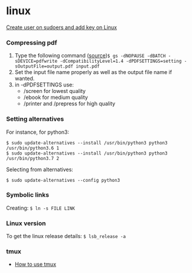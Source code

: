 # linux

[Create user on sudoers and add key on Linux](https://gist.github.com/cleberjamaral/3e4743abc3016d87e286876ec20ab050)

### Compressing pdf

1. Type the following command \([source](https://www.techwalla.com/articles/reduce-pdf-file-size-linux)\)`$ gs -dNOPAUSE -dBATCH -sDEVICE=pdfwrite -dCompatibilityLevel=1.4 -dPDFSETTINGS=setting -sOutputFile=output.pdf input.pdf`
2. Set the input file name properly as well as the output file name if wanted.
3. in -dPDFSETTINGS use:
   * /screen for lowest quality
   * /ebook for medium quality
   * /printer and /prepress for high quality

### Setting alternatives

For instance, for python3: 

`$ sudo update-alternatives --install /usr/bin/python3 python3 /usr/bin/python3.6 1`  
`$ sudo update-alternatives --install /usr/bin/python3 python3 /usr/bin/python3.7 2`

Selecting from alternatives:

`$ sudo update-alternatives --config python3`

### Symbolic links

Creating: `$ ln -s FILE LINK`

### Linux version

To get the linux release details: `$ lsb_release -a`

### tmux

* [How to use tmux](https://gist.github.com/cleberjamaral/5ac549e099a3f5de947c0064a2a30450)

